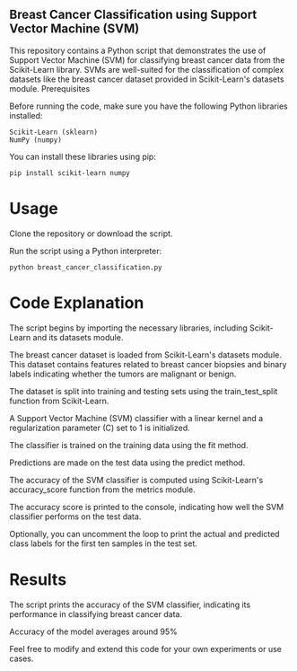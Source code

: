 ## Breast Cancer Classification using Support Vector Machine (SVM)

This repository contains a Python script that demonstrates the use of Support Vector Machine (SVM) for classifying breast cancer data from the Scikit-Learn library. SVMs are well-suited for the classification of complex datasets like the breast cancer dataset provided in Scikit-Learn's datasets module.
Prerequisites

Before running the code, make sure you have the following Python libraries installed:

    Scikit-Learn (sklearn)
    NumPy (numpy)

You can install these libraries using pip:

    pip install scikit-learn numpy

# Usage

  Clone the repository or download the script.

  Run the script using a Python interpreter:

    python breast_cancer_classification.py

# Code Explanation
   The script begins by importing the necessary libraries, including Scikit-Learn and its datasets module.
   
  The breast cancer dataset is loaded from Scikit-Learn's datasets module. This dataset contains features related to breast cancer biopsies and binary labels indicating whether the tumors are malignant or benign.
    
  The dataset is split into training and testing sets using the train_test_split function from Scikit-Learn.
    
  A Support Vector Machine (SVM) classifier with a linear kernel and a regularization parameter (C) set to 1 is initialized.
    
  The classifier is trained on the training data using the fit method.
  
  Predictions are made on the test data using the predict method.
  
  The accuracy of the SVM classifier is computed using Scikit-Learn's accuracy_score function from the metrics module.
  
  The accuracy score is printed to the console, indicating how well the SVM classifier performs on the test data.
  
  Optionally, you can uncomment the loop to print the actual and predicted class labels for the first ten samples in the test set.

# Results
The script prints the accuracy of the SVM classifier, indicating its performance in classifying breast cancer data.

Accuracy of the model averages around 95%

Feel free to modify and extend this code for your own experiments or use cases.
